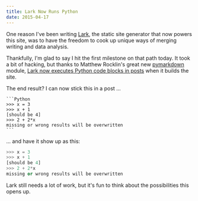 ```yaml
---
title: Lark Now Runs Python
date: 2015-04-17
---
```


One reason I've been writing [Lark](https://github.com/chrismeserole/lark/), the static site generator that now powers this site, was to have the freedom to cook up unique ways of merging writing and data analysis. 

Thankfully, I'm glad to say I hit the first milestone on that path today. It took a bit of hacking, but thanks to Matthew Rocklin's great new [pymarkdown](https://github.com/mrocklin/pymarkdown) module, [Lark now executes Python code blocks in posts](https://github.com/chrismeserole/lark/blob/master/_posts/python-example.md) when it builds the site.

The end result? I can now stick this in a post ... 

	```Python
	>>> x = 3
	>>> x + 1
	[should be 4]
	>>> 2 + 2*x
	missing or wrong results will be overwritten
	```

... and have it show up as this:  

```Python
>>> x = 3
>>> x + 1
[should be 4]
>>> 2 + 2*x
missing or wrong results will be overwritten
```

Lark still needs a lot of work, but it's fun to think about the possibilities this opens up.  